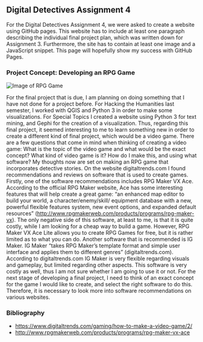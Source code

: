 ## Digital Detectives Assignment 4

For the Digital Detectives Assignment 4, we were asked to create a website using GitHub pages. This website has to include at least one paragraph describing the individual final project plan, which was written down for Assignment 3. Furthermore, the site has to contain at least one image and a JavaScript snippet. This page will hopefully show my success with GitHub Pages. 

### Project Concept: Developing an RPG Game

  ![Image of RPG Game](http://i1-win.softpedia-static.com/screenshots/RPG-Maker-MV_1.jpg)
  
  For the final project that is due, I am planning on doing something that I have not done for a project before. For Hacking the Humanities last semester, I worked with QGIS and Python 3 in order to make some visualizations. For Special Topics I created a website using Python 3 for text mining, and Gephi for the creation of a visualization. Thus, regarding this final project, it seemed interesting to me to learn something new in order to create a different kind of final project, which would be a video game. There are a few questions that come in mind when thinking of creating a video game: What is the topic of the video game and what would be the exact concept? What kind of video game is it? How do I make this, and using what software? 
	  My thoughts now are set on making an RPG game that incorporates detective stories. On the website digitaltrends.com I found recommendations and reviews on software that is used to create games. Firstly, one of the software recommendations includes RPG Maker VX Ace. According to the official RPG Maker website, Ace has some interesting features that will help create a great game: “an enhanced map editor to build your world, a character/enemy/skill/ equipment database with a new, powerful flexible features system, new event options, and expanded default resources” (http://www.rpgmakerweb.com/products/programs/rpg-maker-vx). The only negative side of this software, at least to me, is that it is quite costly, while I am looking for a cheap way to build a game. However, RPG Maker VX Ace Lite allows you to create RPG Games for free, but it is rather limited as to what you can do. Another software that is recommended is IG Maker. IG Maker “takes RPG Maker’s template format and simple user interface and applies them to different genres” (digitaltrends.com).  According to digitaltrends.com IG Maker is very flexible regarding visuals and gameplay, but limited regarding other aspects. This software is very costly as well, thus I am not sure whether I am going to use it or not. 
	  For the next stage of developing a final project, I need to think of an exact concept for the game I would like to create, and select the right software to do this. Therefore, it is necessary to look more into software recommendations on various websites.

### Bibliography

-	https://www.digitaltrends.com/gaming/how-to-make-a-video-game/2/
-	http://www.rpgmakerweb.com/products/programs/rpg-maker-vx-ace
